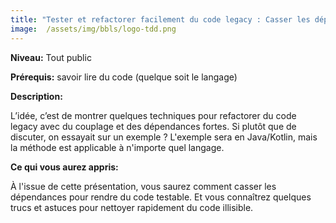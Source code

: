 ```yaml
---
title: "Tester et refactorer facilement du code legacy : Casser les dépendances"
image:  /assets/img/bbls/logo-tdd.png
---
```


**Niveau:** Tout public

**Prérequis:** savoir lire du code (quelque soit le langage)

**Description:**

L’idée, c’est de montrer quelques techniques pour refactorer du code legacy avec du couplage et des dépendances fortes.
Si plutôt que de discuter, on essayait sur un exemple ?
L'exemple sera en Java/Kotlin, mais la méthode est applicable à n'importe quel langage.

**Ce qui vous aurez appris:**

À l'issue de cette présentation, vous saurez comment casser les dépendances pour rendre du code testable.
Et vous connaîtrez quelques trucs et astuces pour nettoyer rapidement du code illisible.

